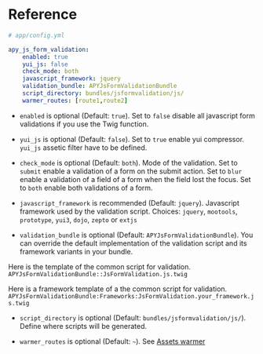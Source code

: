 Reference
=========

```yml
# app/config.yml

apy_js_form_validation:
    enabled: true
    yui_js: false
    check_mode: both
    javascript_framework: jquery
    validation_bundle: APYJsFormValidationBundle
    script_directory: bundles/jsformvalidation/js/
    warmer_routes: [route1,route2]
```

* `enabled` is optional (Default: `true`). Set to `false` disable all javascript form validations if you use the Twig function.

* `yui_js` is optional (Default: `false`). Set to `true` enable yui compressor. `yui_js` assetic filter have to be defined.

* `check_mode` is optional (Default: `both`). Mode of the validation.
Set to `submit` enable a validation of a form on the submit action.
Set to `blur` enable a validation of a field of a form when the field lost the focus.
Set to `both` enable both validations of a form.

* `javascript_framework` is recommended (Default: `jquery`). Javascript framework used by the validation script.
Choices: `jquery`, `mootools`, `prototype`, `yui3`, `dojo`, `zepto` or `extjs`

* `validation_bundle` is optional (Default: `APYJsFormValidationBundle`).
You can override the default implementation of the validation script and its framework variants in your bundle.

Here is the template of the common script for validation.
`APYJsFormValidationBundle::JsFormValidation.js.twig`

Here is a framework template of a the common script for validation.
`APYJsFormValidationBundle:Frameworks:JsFormValidation.your_framework.js.twig`

* `script_directory` is optional (Default: `bundles/jsformvalidation/js/`). Define where scripts will be generated.

* `warmer_routes` is optional (Default: `~`). See [Assets warmer](assets_warmer.md)

